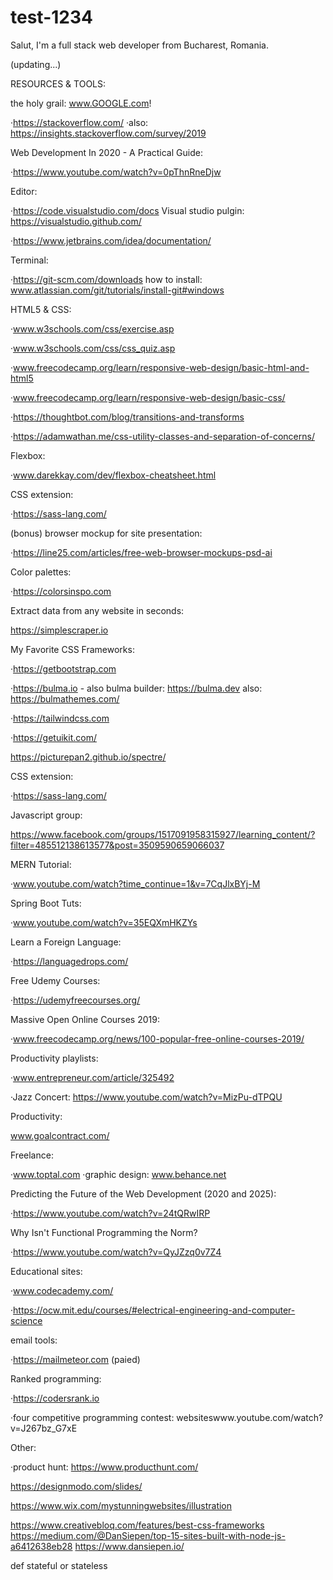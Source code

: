 # test-1234
Salut, I'm a full stack web developer from Bucharest, Romania.

(updating...)

RESOURCES & TOOLS:

 the holy grail: www.GOOGLE.com!
 
 ·https://stackoverflow.com/
 ·also: https://insights.stackoverflow.com/survey/2019
 
 Web Development In 2020 - A Practical Guide:
 
 ·https://www.youtube.com/watch?v=0pThnRneDjw
 
 Editor: 
 
 ·https://code.visualstudio.com/docs  Visual studio pulgin: https://visualstudio.github.com/
 
 ·https://www.jetbrains.com/idea/documentation/
 
 Terminal: 
 
 ·https://git-scm.com/downloads
 how to install: www.atlassian.com/git/tutorials/install-git#windows

 HTML5 & CSS:

 ·www.w3schools.com/css/exercise.asp
 
 ·www.w3schools.com/css/css_quiz.asp
 
 ·www.freecodecamp.org/learn/responsive-web-design/basic-html-and-html5
 
 ·www.freecodecamp.org/learn/responsive-web-design/basic-css/
 
 ·https://thoughtbot.com/blog/transitions-and-transforms
 
 ·https://adamwathan.me/css-utility-classes-and-separation-of-concerns/
 
 Flexbox:
 
 ·www.darekkay.com/dev/flexbox-cheatsheet.html
 
 CSS extension:
 
 ·https://sass-lang.com/
 
 (bonus) browser mockup for site presentation:
 
 ·https://line25.com/articles/free-web-browser-mockups-psd-ai
 
 Color palettes: 
 
 ·https://colorsinspo.com
 
 Extract data from any website in seconds:
 
 https://simplescraper.io
 
 My Favorite CSS Frameworks:
 
 ·https://getbootstrap.com
 
 ·https://bulma.io - also bulma builder: https://bulma.dev also: https://bulmathemes.com/
 
 ·https://tailwindcss.com
 
 ·https://getuikit.com/
 
 https://picturepan2.github.io/spectre/
 
 CSS extension:
 
 ·https://sass-lang.com/
 
 Javascript group: 
 
 https://www.facebook.com/groups/1517091958315927/learning_content/?filter=485512138613577&post=3509590659066037
 
 MERN Tutorial:
 
 ·www.youtube.com/watch?time_continue=1&v=7CqJlxBYj-M
 
 Spring Boot Tuts:
 
 ·www.youtube.com/watch?v=35EQXmHKZYs
 
 Learn a Foreign Language:
 
 ·https://languagedrops.com/
 
 Free Udemy Courses:
 
 ·https://udemyfreecourses.org/
 
 Massive Open Online Courses 2019:
  
 ·www.freecodecamp.org/news/100-popular-free-online-courses-2019/
 
 Productivity playlists:
 
 ·www.entrepreneur.com/article/325492
 
 ·Jazz Concert: https://www.youtube.com/watch?v=MizPu-dTPQU
 
 Productivity:
 
 www.goalcontract.com/
 
 Freelance:
 
 ·www.toptal.com
 ·graphic design: www.behance.net
 
 Predicting the Future of the Web Development (2020 and 2025):
 
 ·https://www.youtube.com/watch?v=24tQRwIRP
 
 Why Isn't Functional Programming the Norm?
 
 ·https://www.youtube.com/watch?v=QyJZzq0v7Z4
 
 Educational sites:
 
·www.codecademy.com/

·https://ocw.mit.edu/courses/#electrical-engineering-and-computer-science

email tools:

·https://mailmeteor.com (paied)

Ranked programming:

·https://codersrank.io 

·four competitive programming contest: websiteswww.youtube.com/watch?v=J267bz_G7xE 

Other: 

·product hunt: https://www.producthunt.com/

https://designmodo.com/slides/

https://www.wix.com/mystunningwebsites/illustration

https://www.creativebloq.com/features/best-css-frameworks
https://medium.com/@DanSiepen/top-15-sites-built-with-node-js-a6412638eb28
https://www.dansiepen.io/

def
stateful or stateless
